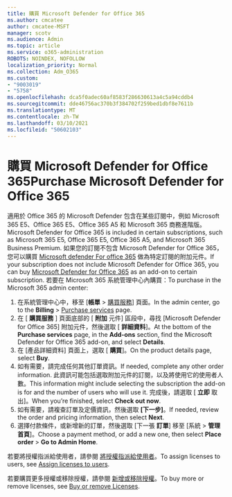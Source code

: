 ```yaml
---
title: 購買 Microsoft Defender for Office 365
ms.author: cmcatee
author: cmcatee-MSFT
manager: scotv
ms.audience: Admin
ms.topic: article
ms.service: o365-administration
ROBOTS: NOINDEX, NOFOLLOW
localization_priority: Normal
ms.collection: Adm_O365
ms.custom:
- "9003019"
- "5758"
ms.openlocfilehash: dca5f0adec60af8583f286630613a4c5a94cddb4
ms.sourcegitcommit: dde46756ac370b3f384702f259bed1dbf8e7611b
ms.translationtype: MT
ms.contentlocale: zh-TW
ms.lasthandoff: 03/10/2021
ms.locfileid: "50602103"
---
```

# <a name="purchase-microsoft-defender-for-office-365"></a><span data-ttu-id="bee4b-102">購買 Microsoft Defender for Office 365</span><span class="sxs-lookup"><span data-stu-id="bee4b-102">Purchase Microsoft Defender for Office 365</span></span>

<span data-ttu-id="bee4b-103">適用於 Office 365 的 Microsoft Defender 包含在某些訂閱中，例如 Microsoft 365 E5、Office 365 E5、Office 365 A5 和 Microsoft 365 商務進階版。</span><span class="sxs-lookup"><span data-stu-id="bee4b-103">Microsoft Defender for Office 365 is included in certain subscriptions, such as Microsoft 365 E5, Office 365 E5, Office 365 A5, and Microsoft 365 Business Premium.</span></span> <span data-ttu-id="bee4b-104">如果您的訂閱不包含 Microsoft Defender for Office 365，您可以購買 [Microsoft defender For office 365](https:/www.microsoft.com/microsoft-365/exchange/advance-threat-protection?market=um#office-ProductsCompare-785zwzq) 做為特定訂閱的附加元件。</span><span class="sxs-lookup"><span data-stu-id="bee4b-104">If your subscription does not include Microsoft Defender for Office 365, you can buy [Microsoft Defender for Office 365](https:/www.microsoft.com/microsoft-365/exchange/advance-threat-protection?market=um#office-ProductsCompare-785zwzq) as an add-on to certain subscription.</span></span> <span data-ttu-id="bee4b-105">若要在 Microsoft 365 系統管理中心內購買：</span><span class="sxs-lookup"><span data-stu-id="bee4b-105">To purchase in the Microsoft 365 admin center:</span></span>

1. <span data-ttu-id="bee4b-106">在系統管理中心中，移至 [**帳單**  >  [購買服務](https://go.microsoft.com/fwlink/p/?linkid=868433)] 頁面。</span><span class="sxs-lookup"><span data-stu-id="bee4b-106">In the admin center, go to the **Billing** > [Purchase services](https://go.microsoft.com/fwlink/p/?linkid=868433) page.</span></span>
2. <span data-ttu-id="bee4b-107">在 [ **購買服務** ] 頁面底部的 [ **附加** 元件] 區段中，尋找 [Microsoft Defender for Office 365] 附加元件，然後選取 [ **詳細資料**]。</span><span class="sxs-lookup"><span data-stu-id="bee4b-107">At the bottom of the **Purchase services** page, in the **Add-ons** section, find the Microsoft Defender for Office 365 add-on, and select **Details**.</span></span>
3. <span data-ttu-id="bee4b-108">在 [產品詳細資料] 頁面上，選取 [ **購買**]。</span><span class="sxs-lookup"><span data-stu-id="bee4b-108">On the product details page, select **Buy**.</span></span>
4. <span data-ttu-id="bee4b-109">如有需要，請完成任何其他訂單資訊。</span><span class="sxs-lookup"><span data-stu-id="bee4b-109">If needed, complete any other order information.</span></span> <span data-ttu-id="bee4b-110">此資訊可能包括選取附加元件的訂閱，以及將使用它的使用者人數。</span><span class="sxs-lookup"><span data-stu-id="bee4b-110">This information might include selecting the subscription the add-on is for and the number of users who will use it.</span></span> <span data-ttu-id="bee4b-111">完成後，請選取 [ **立即** 取出]。</span><span class="sxs-lookup"><span data-stu-id="bee4b-111">When you’re finished, select **Check out now**.</span></span>
5. <span data-ttu-id="bee4b-112">如有需要，請複查訂單及定價資訊，然後選取 **[下一步]**。</span><span class="sxs-lookup"><span data-stu-id="bee4b-112">If needed, review the order and pricing information, then select **Next**.</span></span>
6. <span data-ttu-id="bee4b-113">選擇付款條件，或新增新的訂單，然後選取 [下一張 **訂單**] 移至 [系統  >  **管理首頁**]。</span><span class="sxs-lookup"><span data-stu-id="bee4b-113">Choose a payment method, or add a new one, then select **Place order** > **Go to Admin Home**.</span></span>

<span data-ttu-id="bee4b-114">若要將授權指派給使用者，請參閱 [將授權指派給使用者](https://docs.microsoft.com/microsoft-365/admin/manage/assign-licenses-to-users?view=o365-worldwide)。</span><span class="sxs-lookup"><span data-stu-id="bee4b-114">To assign licenses to users, see [Assign licenses to users](https://docs.microsoft.com/microsoft-365/admin/manage/assign-licenses-to-users?view=o365-worldwide).</span></span>

<span data-ttu-id="bee4b-115">若要購買更多授權或移除授權，請參閱 [新增或移除授權](https://docs.microsoft.com/microsoft-365/commerce/licenses/buy-licenses#buy-or-remove-licenses-for-your-business-subscription)。</span><span class="sxs-lookup"><span data-stu-id="bee4b-115">To buy more or remove licenses, see [Buy or remove Licenses](https://docs.microsoft.com/microsoft-365/commerce/licenses/buy-licenses#buy-or-remove-licenses-for-your-business-subscription).</span></span>